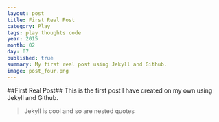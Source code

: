```yaml
---
layout: post
title: First Real Post
category: Play
tags: play thoughts code
year: 2015
month: 02
day: 07
published: true
summary: My first real post using Jekyll and Github. 
image: post_four.png
---
```


##First Real Post##
This is the first post I have created on my own using Jekyll and Github.
>Jekyll is cool and so are nested quotes
